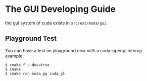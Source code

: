 # The GUI Developing Guide

the gui system of cuda exists in `src/ext/muda/gui`


## Playground Test

You can have a test on playground now with a cuda-opengl interop example:

```shell
$ xmake f --dev=true
$ xmake
$ xmake run muda_pg cuda_gl
```
